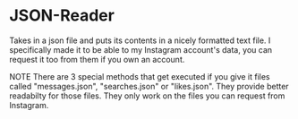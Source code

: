 # JSON-Reader
Takes in a json file and puts its contents in a nicely formatted text file.
I specifically made it to be able to my Instagram account's data, you can request it too from them if you own an account.

NOTE There are 3 special methods that get executed if you give it files called "messages.json", "searches.json" or "likes.json".
They provide better readabilty for those files. They only work on the files you can request from Instagram.
